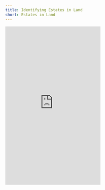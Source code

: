 ```yaml
---
title: Identifying Estates in Land
short: Estates in Land
---
```


<iframe src="https://opensourcelaw.limesurvey.net/459661" height="500" frameBorder="0"></iframe>
